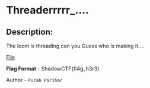 
# Threaderrrrr_....
## Description:
The loom is threading can you Guess who is making it....

[File](https://mega.nz/file/oSAgQJhA#lC9C9uOkCeVoiqG4Ojsib6_RG9n4iqthnO1PzrUIQW8)

**Flag Format** - ShadowCTF{fl4g_h3r3}

Author - `Purab Parihar`

